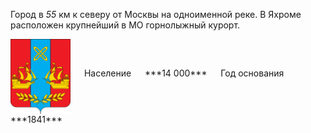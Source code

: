 <!--2021-11-16 00:57:05-->
Город в *55* км к северу от Москвы на одноименной реке.
В Яхроме расположен крупнейший в МО горнолыжный курорт.

<span class="dt">
  <img src="Yahroma.png" align="middle" width="96px"> &emsp; 
<span class="dtc">
  Население &emsp; ***14 000*** &emsp;
  Год основания &emsp; ***1841***
</span>
</span>